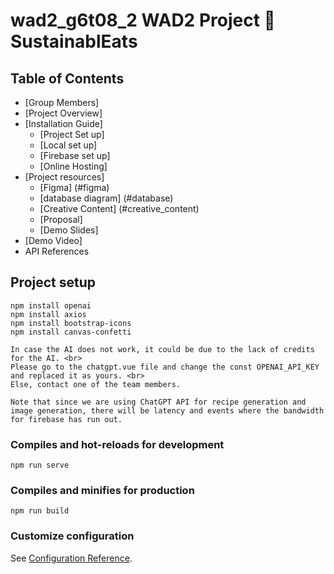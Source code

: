 # wad2_g6t08_2 WAD2 Project :wave: SustainablEats 

## Table of Contents
* [Group Members]
* [Project Overview]
* [Installation Guide]
    * [Project Set up]
    * [Local set up]
    * [Firebase set up]
    * [Online Hosting]
* [Project resources]
    * [Figma] (#figma)
    * [database diagram] (#database)
    * [Creative Content] (#creative_content)
    * [Proposal]
    * [Demo Slides]
* [Demo Video]
* API References


## Project setup
```
npm install openai
npm install axios
npm install bootstrap-icons
npm install canvas-confetti

In case the AI does not work, it could be due to the lack of credits for the AI. <br>
Please go to the chatgpt.vue file and change the const OPENAI_API_KEY and replaced it as yours. <br>
Else, contact one of the team members. 

Note that since we are using ChatGPT API for recipe generation and image generation, there will be latency and events where the bandwidth for firebase has run out.

```

### Compiles and hot-reloads for development
```
npm run serve
```

### Compiles and minifies for production
```
npm run build
```

### Customize configuration
See [Configuration Reference](https://cli.vuejs.org/config/).
